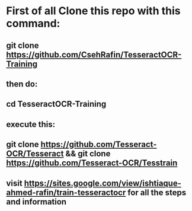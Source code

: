 # First of all Clone this repo with this command:
## git clone https://github.com/CsehRafin/TesseractOCR-Training
## then do:
## cd TesseractOCR-Training
## execute this:
## git clone https://github.com/Tesseract-OCR/Tesseract && git clone https://github.com/Tesseract-OCR/Tesstrain

## visit https://sites.google.com/view/ishtiaque-ahmed-rafin/train-tesseractocr for all the steps and information
